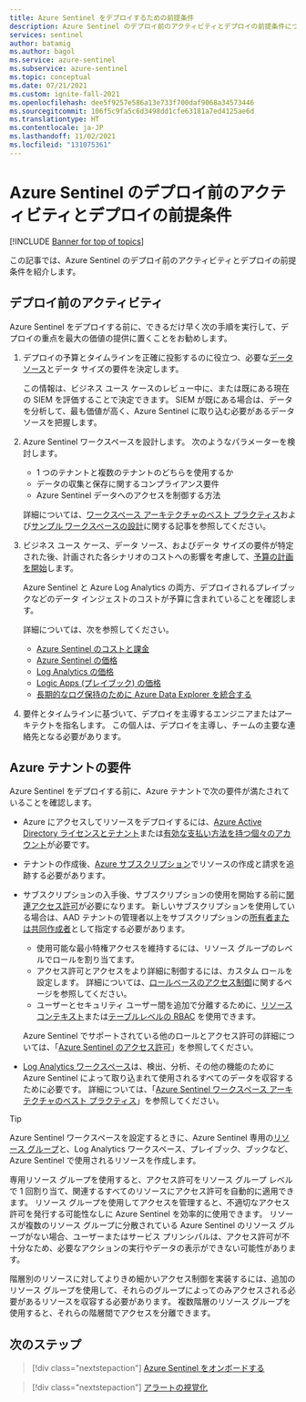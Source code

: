 ```yaml
---
title: Azure Sentinel をデプロイするための前提条件
description: Azure Sentinel のデプロイ前のアクティビティとデプロイの前提条件について説明します。
services: sentinel
author: batamig
ms.author: bagol
ms.service: azure-sentinel
ms.subservice: azure-sentinel
ms.topic: conceptual
ms.date: 07/21/2021
ms.custom: ignite-fall-2021
ms.openlocfilehash: dee5f9257e586a13e733f700daf9068a34573446
ms.sourcegitcommit: 106f5c9fa5c6d3498dd1cfe63181a7ed4125ae6d
ms.translationtype: HT
ms.contentlocale: ja-JP
ms.lasthandoff: 11/02/2021
ms.locfileid: "131075361"
---
```

# <a name="pre-deployment-activities-and-prerequisites-for-deploying-azure-sentinel"></a>Azure Sentinel のデプロイ前のアクティビティとデプロイの前提条件

[!INCLUDE [Banner for top of topics](./includes/banner.md)]

この記事では、Azure Sentinel のデプロイ前のアクティビティとデプロイの前提条件を紹介します。

## <a name="pre-deployment-activities"></a>デプロイ前のアクティビティ

Azure Sentinel をデプロイする前に、できるだけ早く次の手順を実行して、デプロイの重点を最大の価値の提供に置くことをお勧めします。

1. デプロイの予算とタイムラインを正確に投影するのに役立つ、必要な[データ ソース](connect-data-sources.md)とデータ サイズの要件を決定します。

    この情報は、ビジネス ユース ケースのレビュー中に、または既にある現在の SIEM を評価することで決定できます。 SIEM が既にある場合は、データを分析して、最も価値が高く、Azure Sentinel に取り込む必要があるデータ ソースを把握します。

1. Azure Sentinel ワークスペースを設計します。 次のようなパラメーターを検討します。

    - 1 つのテナントと複数のテナントのどちらを使用するか
    - データの収集と保存に関するコンプライアンス要件
    - Azure Sentinel データへのアクセスを制御する方法

    詳細については、[ワークスペース アーキテクチャのベスト プラクティス](best-practices-workspace-architecture.md)および[サンプル ワークスペースの設計](sample-workspace-designs.md)に関する記事を参照してください。

1. ビジネス ユース ケース、データ ソース、およびデータ サイズの要件が特定された後、計画された各シナリオのコストへの影響を考慮して、[予算の計画を開始](azure-sentinel-billing.md)します。

    Azure Sentinel と Azure Log Analytics の両方、デプロイされるプレイブックなどのデータ インジェストのコストが予算に含まれていることを確認します。

    詳細については、次を参照してください。

    - [Azure Sentinel のコストと課金](azure-sentinel-billing.md)
    - [Azure Sentinel の価格](https://azure.microsoft.com/pricing/details/azure-sentinel/)
    - [Log Analytics の価格](https://azure.microsoft.com/pricing/details/monitor/)
    - [Logic Apps (プレイブック) の価格](https://azure.microsoft.com/pricing/details/logic-apps/)
    - [長期的なログ保持のために Azure Data Explorer を統合する](store-logs-in-azure-data-explorer.md)

1. 要件とタイムラインに基づいて、デプロイを主導するエンジニアまたはアーキテクトを指名します。 この個人は、デプロイを主導し、チームの主要な連絡先となる必要があります。

## <a name="azure-tenant-requirements"></a>Azure テナントの要件

Azure Sentinel をデプロイする前に、Azure テナントで次の要件が満たされていることを確認します。

- Azure にアクセスしてリソースをデプロイするには、[Azure Active Directory ライセンスとテナント](../active-directory/develop/quickstart-create-new-tenant.md)または[有効な支払い方法を持つ個々のアカウント](https://azure.microsoft.com/free/)が必要です。

- テナントの作成後、[Azure サブスクリプション](../cost-management-billing/manage/create-subscription.md)でリソースの作成と請求を追跡する必要があります。

- サブスクリプションの入手後、サブスクリプションの使用を開始する前に[関連アクセス許可](../role-based-access-control/index.yml)が必要になります。 新しいサブスクリプションを使用している場合は、AAD テナントの管理者以上をサブスクリプションの[所有者または共同作成者](../role-based-access-control/rbac-and-directory-admin-roles.md)として指定する必要があります。

    - 使用可能な最小特権アクセスを維持するには、リソース グループのレベルでロールを割り当てます。
    - アクセス許可とアクセスをより詳細に制御するには、カスタム ロールを設定します。 詳細については、[ロールベースのアクセス制御](../role-based-access-control/custom-roles.md)に関するページを参照してください。
    - ユーザーとセキュリティ ユーザー間を追加で分離するために、[リソース コンテキスト](resource-context-rbac.md)または[テーブルレベルの RBAC](https://techcommunity.microsoft.com/t5/azure-sentinel/table-level-rbac-in-azure-sentinel/ba-p/965043) を使用できます。

    Azure Sentinel でサポートされている他のロールとアクセス許可の詳細については、「[Azure Sentinel のアクセス許可](roles.md)」を参照してください。

- [Log Analytics ワークスペース](../azure-monitor/logs/quick-create-workspace.md)は、検出、分析、その他の機能のために Azure Sentinel によって取り込まれて使用されるすべてのデータを収容するために必要です。 詳細については、「[Azure Sentinel ワークスペース アーキテクチャのベスト プラクティス](best-practices-workspace-architecture.md)」を参照してください。

> [!TIP]
> Azure Sentinel ワークスペースを設定するときに、Azure Sentinel 専用の[リソース グループ](../azure-resource-manager/management/manage-resource-groups-portal.md)と、Log Analytics ワークスペース、プレイブック、ブックなど、Azure Sentinel で使用されるリソースを作成します。
>
> 専用リソース グループを使用すると、アクセス許可をリソース グループ レベルで 1 回割り当て、関連するすべてのリソースにアクセス許可を自動的に適用できます。 リソース グループを使用してアクセスを管理すると、不適切なアクセス許可を発行する可能性なしに Azure Sentinel を効率的に使用できます。 リソースが複数のリソース グループに分散されている Azure Sentinel のリソース グループがない場合、ユーザーまたはサービス プリンシパルは、アクセス許可が不十分なため、必要なアクションの実行やデータの表示ができない可能性があります。
>
> 階層別のリソースに対してよりきめ細かいアクセス制御を実装するには、追加のリソース グループを使用して、それらのグループによってのみアクセスされる必要があるリソースを収容する必要があります。 複数階層のリソース グループを使用すると、それらの階層間でアクセスを分離できます。
>

## <a name="next-steps"></a>次のステップ

> [!div class="nextstepaction"]
>[Azure Sentinel をオンボードする](quickstart-onboard.md)

> [!div class="nextstepaction"]
>[アラートの視覚化](get-visibility.md)
